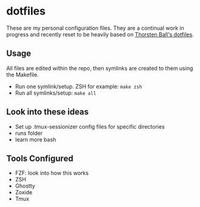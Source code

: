 # dotfiles
These are my personal configuration files. They are a continual work in progress and recently reset to be heavily based on [Thorsten Ball's dotfiles](https://github.com/mrnugget/dotfiles/).

## Usage
All files are edited within the repo, then symlinks are created to them using the Makefile.

- Run one symlink/setup. ZSH for example: `make zsh`
- Run all symlinks/setup: `make all`

## Look into these ideas
- Set up .tmux-sessionizer config files for specific directories
- runs folder
- learn more bash

## Tools Configured 
- FZF: look into how this works
- ZSH
- Ghostty
- Zoxide
- Tmux
